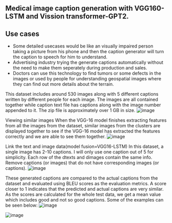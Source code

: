 ## Medical image  caption generation with VGG160-LSTM and Vission transformer-GPT2.
## Use cases
- Some detailed usecases would be like an visually impaired person taking a picture from his phone and then the caption generator will turn the caption to speech for him to understand.
- Advertising industry trying the generate captions automatically without the need to make them seperately during production and sales.
- Doctors can use this technology to find tumors or some defects in the images or used by people for understanding geospatial images where they can find out more details about the terrain.

This dataset includes around 530 images along with 5 different captions written by different people for each image.
The images are all contained together while caption text file has captions along with the image number appended to it. The zip file is approximately over 1 GB in size.
![image](https://github.com/user-attachments/assets/a472763a-3b18-4acf-876e-fbfa30a437df)


Viewing similar images
When the VGG-16 model finishes extracting features from all the images from the dataset, similar images from the clusters are displayed together 
to see if the VGG-16 model has extracted the features 
correctly and we are able to see them together.
![image](https://github.com/user-attachments/assets/12bb7074-e62c-46c7-9aff-0976927cdeb1)


Link the text and image data(model fusion=VGG16-LSTM)
In this dataset, a single image has 2-10 captions. I will only use one caption out of 5 for simplicity.
Each row of the dtexts and dimages contain the same info. Remove captions (or images) that do not have corresponding images (or captions).
![image](https://github.com/user-attachments/assets/e0288917-37e9-42d7-b04a-4d665c50faa9)


These generated captions are compared to the actual captions from the dataset and evaluated using BLEU scores as the evaluation metrics. 
A score closer to 1 indicates that the predicted and actual captions are very similar. As the scores are calculated for the whole test data, 
we get a mean value which includes good and not so good captions. Some of the examples can be seen below:
![image](https://github.com/user-attachments/assets/43792bbd-4d66-4eed-8550-5ea417d4fabd)

![image](https://github.com/user-attachments/assets/f8fcc4b7-97b0-40ed-89aa-43e3625cc187)
